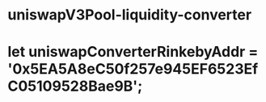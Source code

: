 # uniswapV3Pool-liquidity-converter

# let uniswapConverterRinkebyAddr = '0x5EA5A8eC50f257e945EF6523EfC05109528Bae9B';
